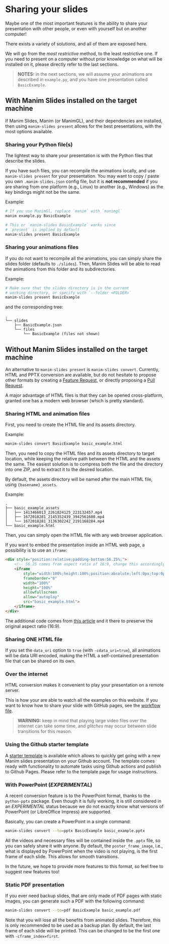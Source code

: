 # Sharing your slides

Maybe one of the most important features is the ability to share your
presentation with other people, or even with yourself but on another computer!

There exists a variety of solutions, and all of them are exposed here.

We will go from the *most restrictive* method, to the least restrictive one.
If you need to present on a computer without prior knowledge on what will be
installed on it, please directly refer to the last sections.

> **NOTES:** in the next sections, we will assume your animations are described
in `example.py`, and you have one presentation called `BasicExample`.

## With Manim Slides installed on the target machine

If Manim Slides, Manim (or ManimGL), and their dependencies are installed, then
using `manim-slides present` allows for the best presentations, with the most
options available.

### Sharing your Python file(s)

The lightest way to share your presentation is with the Python files that
describe the slides.

If you have such files, you can recompile the animations locally, and use
`manim-slides present` for your presentation. You may want to copy / paste
you own `.manim-slides.json` config file, but it is **not recommended** if
you are sharing from one platform (e.g., Linux) to another (e.g., Windows) as
the key bindings might not be the same.

Example:

```bash
# If you use ManimGl, replace `manim` with `manimgl`
manim example.py BasicExample

# This or `manim-slides BasicExample` works since
# `present` is implied by default
manim-slides present BasicExample
```

### Sharing your animations files

If you do not want to recompile all the animations, you can simply share the
slides folder (defaults to `./slides`). Then, Manim Slides will be able to read
the animations from this folder and its subdirectories.

Example:

```bash
# Make sure that the slides directory is in the current
# working directory, or specify with `--folder <FOLDER>`
manim-slides present BasicExample
```

and the corresponding tree:

```
.
└── slides
    ├── BasicExample.json
    └── files
        └── BasicExample (files not shown)
```

## Without Manim Slides installed on the target machine

An alternative to `manim-slides present` is `manim-slides convert`.
Currently, HTML and PPTX conversion are available, but do not hesitate to propose
other formats by creating a
[Feature Request](https://github.com/jeertmans/manim-slides/issues/new/choose),
or directly proposing a
[Pull Request](https://github.com/jeertmans/manim-slides/compare).

A major advantage of HTML files is that they can be opened cross-platform,
granted one has a modern web browser (which is pretty standard).

### Sharing HTML and animation files

First, you need to create the HTML file and its assets directory.

Example:

```bash
manim-slides convert BasicExample basic_example.html
```

Then, you need to copy the HTML files and its assets directory to target location,
while keeping the relative path between the HTML and the assets the same. The
easiest solution is to compress both the file and the directory into one ZIP,
and to extract it to the desired location.

By default, the assets directory will be named after the main HTML file, using `{basename}_assets`.

Example:

```
.
├── basic_example_assets
│   ├── 1413466013_2261824125_223132457.mp4
│   ├── 1672018281_2145352439_3942561600.mp4
│   └── 1672018281_3136302242_2191168284.mp4
└── basic_example.html
```

Then, you can simply open the HTML file with any web browser application.

If you want to embed the presentation inside an HTML web page, a possibility is
to use an `iframe`:

```html
<div style="position:relative;padding-bottom:56.25%;">
    <!-- 56.25 comes from aspect ratio of 16:9, change this accordingly -->
    <iframe
        style="width:100%;height:100%;position:absolute;left:0px;top:0px;"
        frameborder="0"
        width="100%"
        height="100%"
        allowfullscreen
        allow="autoplay"
        src="basic_example.html">
    </iframe>
</div>
```

The additional code comes from
[this article](https://faq.dailymotion.com/hc/en-us/articles/360022841393-How-to-preserve-the-player-aspect-ratio-on-a-responsive-page)
and it there to preserve the original aspect ratio (16:9).


### Sharing ONE HTML file

If you set the `data_uri` option to `true` (with `-cdata_uri=true`),
all animations will be data URI encoded, making the HTML a self-contained
presentation file that can be shared on its own.

### Over the internet

HTML conversion makes it convenient to play your presentation on a
remote server.

This is how your are able to watch all the examples on this website. If you want
to know how to share your slide with GitHub pages, see the
[workflow file](https://github.com/jeertmans/manim-slides/blob/main/.github/workflows/pages.yml).

> **WARNING:** keep in mind that playing large video files over the internet
can take some time, and *glitches* may occur between slide transitions for this
reason.


### Using the Github starter template

A [starter template](https://github.com/jeertmans/manim-slides-starter) is available which allows to quickly get going with a new Manim slides presentation on your Github account. The template comes ready with functionality to automate tasks using Github actions and publish to Github Pages. Please refer to the template page for usage instructions.

### With PowerPoint (*EXPERIMENTAL*)

A recent conversion feature is to the PowerPoint format, thanks to the
`python-pptx` package. Even though it is fully working,
it is still considered in an *EXPERIMENTAL* status because we do not
exactly know what versions of PowerPoint (or LibreOffice Impress) are supported.

Basically, you can create a PowerPoint in a single command:

```bash
manim-slides convert --to=pptx BasicExample basic_example.pptx
```

All the videos and necessary files will be contained inside the `.pptx` file, so
you can safely share it with anyone. By default, the `poster_frame_image`, i.e.,
what is displayed by PowerPoint when the video is not playing, is the first
frame of each slide. This allows for smooth transitions.

In the future, we hope to provide more features to this format,
so feel free to suggest new features too!

### Static PDF presentation

If you ever need backup slides, that are only made of PDF pages
with static images, you can generate such a PDF with the following command:

```bash
manim-slides convert --to=pdf BasicExample basic_example.pdf
```

Note that you will lose all the benefits from animated slides. Therefore,
this is only recommended to be used as a backup plan. By default, the last frame
of each slide will be printed. This can be changed to be the first one with
`-cframe_index=first`.
